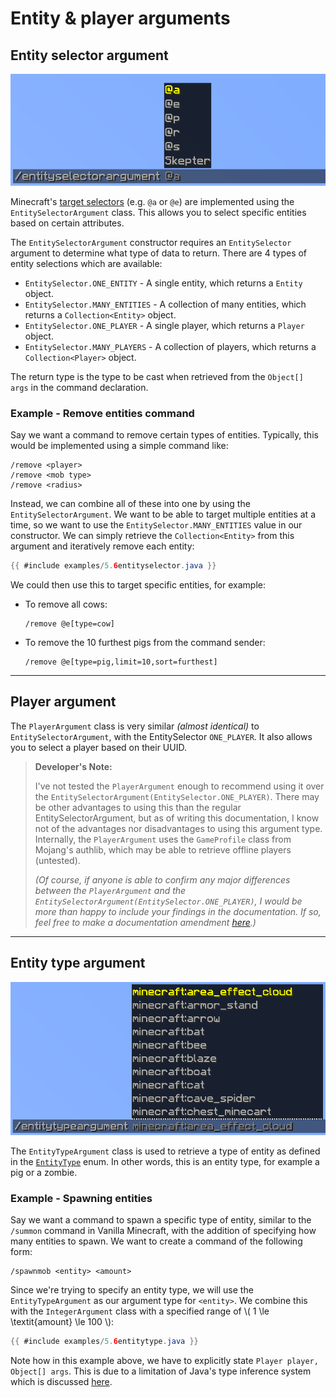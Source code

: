 # Entity & player arguments

## Entity selector argument

![](./images/arguments/entityselector.png)

Minecraft's [target selectors](https://minecraft.gamepedia.com/Commands#Target_selectors) (e.g. `@a` or `@e`) are implemented using the `EntitySelectorArgument` class. This allows you to select specific entities based on certain attributes.

The `EntitySelectorArgument` constructor requires an `EntitySelector` argument to determine what type of data to return. There are 4 types of entity selections which are available:

* `EntitySelector.ONE_ENTITY` - A single entity, which returns a `Entity` object.
* `EntitySelector.MANY_ENTITIES`  - A collection of many entities, which returns a `Collection<Entity>` object.
* `EntitySelector.ONE_PLAYER` - A single player, which returns a `Player` object.
* `EntitySelector.MANY_PLAYERS` - A collection of players, which returns a `Collection<Player>` object.

The return type is the type to be cast when retrieved from the `Object[] args` in the command declaration.

<div class="example">

### Example - Remove entities command

Say we want a command to remove certain types of entities. Typically, this would be implemented using a simple command like:

```
/remove <player>
/remove <mob type>
/remove <radius>
```

Instead, we can combine all of these into one by using the `EntitySelectorArgument`. We want to be able to target multiple entities at a time, so we want to use the `EntitySelector.MANY_ENTITIES` value in our constructor. We can simply retrieve the `Collection<Entity>` from this argument and iteratively remove each entity:

```java
{{ #include examples/5.6entityselector.java }}
```

We could then use this to target specific entities, for example:

* To remove all cows:
  ```
  /remove @e[type=cow]
  ```
* To remove the 10 furthest pigs from the command sender:
  ```
  /remove @e[type=pig,limit=10,sort=furthest]
  ```

</div>

-----

## Player argument

The `PlayerArgument` class is very similar _(almost identical)_ to `EntitySelectorArgument`, with the EntitySelector `ONE_PLAYER`. It also allows you to select a player based on their UUID.

> **Developer's Note:** 
>
> I've not tested the `PlayerArgument` enough to recommend using it over the `EntitySelectorArgument(EntitySelector.ONE_PLAYER)`. There may be other advantages to using this than the regular EntitySelectorArgument, but as of writing this documentation, I know not of the advantages nor disadvantages to using this argument type. Internally, the `PlayerArgument` uses the `GameProfile` class from Mojang's authlib, which may be able to retrieve offline players (untested).
>
> _(Of course, if anyone is able to confirm any major differences between the `PlayerArgument` and the `EntitySelectorArgument(EntitySelector.ONE_PLAYER)`, I would be more than happy to include your findings in the documentation. If so, feel free to make a documentation amendment [here](https://github.com/JorelAli/CommandAPI/issues/new/choose).)_

-----

## Entity type argument

![](./images/arguments/entitytype.png)

The `EntityTypeArgument` class is used to retrieve a type of entity as defined in the [`EntityType`](https://hub.spigotmc.org/javadocs/bukkit/org/bukkit/entity/EntityType.html) enum. In other words, this is an entity type, for example a pig or a zombie.

<div class="example">

### Example - Spawning entities

Say we want a command to spawn a specific type of entity, similar to the `/summon` command in Vanilla Minecraft, with the addition of specifying how many entities to spawn. We want to create a command of the following form:

```
/spawnmob <entity> <amount>
```

Since we're trying to specify an entity type, we will use the `EntityTypeArgument` as our argument type for `<entity>`. We combine this with the `IntegerArgument` class with a specified range of \\( 1 \le \textit{amount} \le 100 \\):

```java
{{ #include examples/5.6entitytype.java }}
```

Note how in this example above, we have to explicitly state `Player player, Object[] args`. This is due to a limitation of Java's type inference system which is discussed [here](./commandregistration.md#setting-the-commands-executor).

</div>
